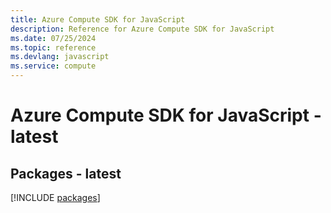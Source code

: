 ```yaml
---
title: Azure Compute SDK for JavaScript
description: Reference for Azure Compute SDK for JavaScript
ms.date: 07/25/2024
ms.topic: reference
ms.devlang: javascript
ms.service: compute
---
```

# Azure Compute SDK for JavaScript - latest
## Packages - latest
[!INCLUDE [packages](compute-index.md)]